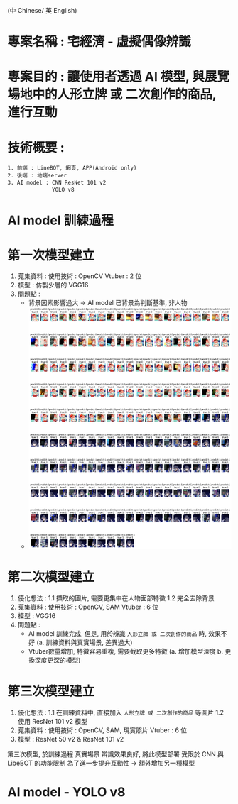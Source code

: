 (中 Chinese/ 英 English)

# 專案名稱 : 宅經濟 - 虛擬偶像辨識
# 專案目的 : 讓使用者透過 AI 模型, 與展覽場地中的人形立牌 或 二次創作的商品, 進行互動
# 技術概要 : 
    1. 前端 : LineBOT, 網頁, APP(Android only)
    2. 後端 : 地端server
    3. AI model : CNN ResNet 101 v2
                  YOLO v8
                  
# AI model 訓練過程
# 第一次模型建立
1. 蒐集資料 : 
    使用技術 : OpenCV
    Vtuber : 2 位
2. 模型 : 
    仿製少層的 VGG16
3. 問題點 :  
    - 背景因素影響過大 -> AI model 已背景為判斷基準, 非人物
    - ![Image text](https://github.com/h0806449f/Project_Tibame/blob/main/%E7%AC%AC%E4%B8%80%E6%AC%A1.png)

# 第二次模型建立
1. 優化想法 : 
    1.1 擷取的圖片, 需要更集中在人物面部特徵
    1.2 完全去除背景
2. 蒐集資料 : 
    使用技術 : OpenCV, SAM
    Vtuber : 6 位
3. 模型 : 
    VGG16
4. 問題點 : 
    - AI model 訓練完成, 但是, 用於辨識 `人形立牌 或 二次創作的商品` 時, 效果不好   (a. 訓練資料與真實場景, 差異過大)
    - Vtuber數量增加, 特徵容易重複, 需要截取更多特徵   (a. 增加模型深度 b. 更換深度更深的模型)

# 第三次模型建立
1. 優化想法 : 
    1.1 在訓練資料中, 直接加入 `人形立牌 或 二次創作的商品` 等圖片
    1.2 使用 ResNet 101 v2 模型
2. 蒐集資料 : 
    使用技術 : OpenCV, SAM, 現實照片
    Vtuber : 6 位
3. 模型 : 
    ResNet 50 v2  &  ResNet 101 v2

第三次模型, 於訓練過程 真實場景 辨識效果良好, 將此模型部署
受限於 CNN 與 LibeBOT 的功能限制
為了進一步提升互動性 -> 額外增加另一種模型

# AI model - YOLO v8
